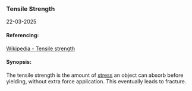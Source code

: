 ### Tensile Strength
22-03-2025
#### Referencing:
[Wikipedia - Tensile strength](https://en.wikipedia.org/wiki/Ultimate_tensile_strength)

#### Synopsis:
The tensile strength is the amount of [stress](stress) an object can absorb before yielding, without extra force application. This eventually leads to fracture.





